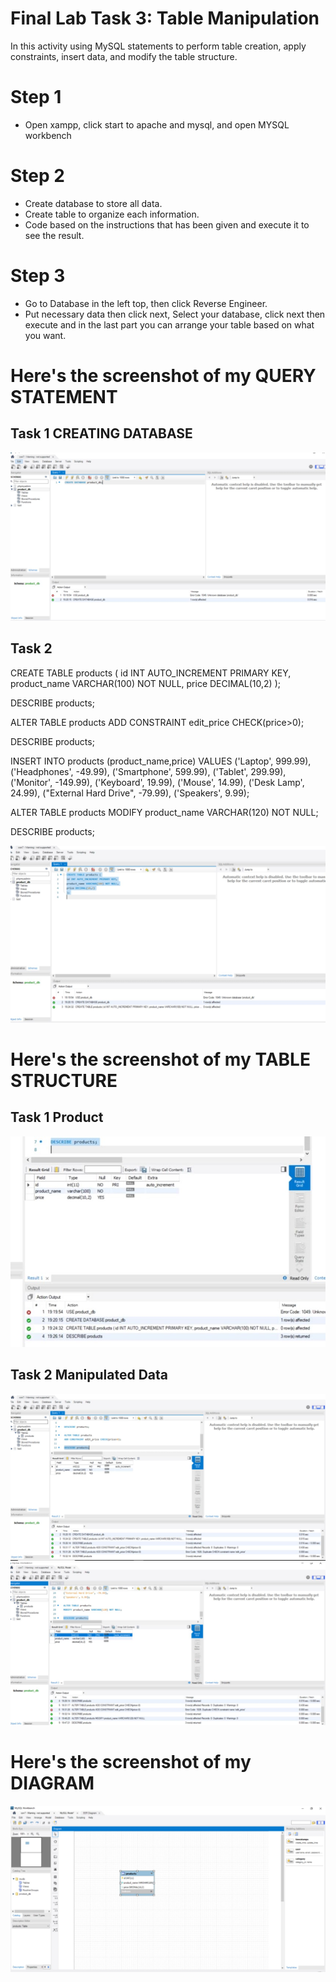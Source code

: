 # Final Lab Task 3: Table Manipulation
In this activity using MySQL statements to perform table creation, apply constraints, insert data, and modify the table structure.
# Step 1
- Open xampp, click start to apache and mysql, and open MYSQL workbench
# Step 2
- Create database to store all data.
- Create table to organize each information.
- Code based on the instructions that has been given and execute it to see the result.
# Step 3
- Go to Database in the left top, then click Reverse Engineer.
- Put necessary data then click next, Select your database, click next then execute and in the last part you can arrange your table based on what you want.

# Here's the screenshot of my QUERY STATEMENT
## Task 1 CREATING DATABASE
![screenshot](images/database.jpg)

## Task 2 
CREATE TABLE products (
id INT AUTO_INCREMENT PRIMARY KEY,
product_name VARCHAR(100) NOT NULL,
price DECIMAL(10,2)
);

DESCRIBE products;

ALTER TABLE products
ADD CONSTRAINT edit_price CHECK(price>0);

DESCRIBE products;

INSERT INTO products
(product_name,price) VALUES
('Laptop', 999.99),
('Headphones', -49.99),
('Smartphone', 599.99),
('Tablet', 299.99),
('Monitor', -149.99),
('Keyboard', 19.99),
('Mouse', 14.99),
('Desk Lamp', 24.99),
("External Hard Drive", -79.99),
('Speakers', 9.99);

ALTER TABLE products
MODIFY product_name VARCHAR(120) NOT NULL;

DESCRIBE products;

![screenshot](images/product.jpg)

# Here's the screenshot of my TABLE STRUCTURE
## Task 1 Product
![screenshot](images/prodstruct.jpg)

## Task 2 Manipulated Data

![screenshot](images/manipulateddata.jpg)
![screenshot](images/manipulateddata1.jpg)

# Here's the screenshot of my DIAGRAM
![screenshot](images/diagram.jpg)
